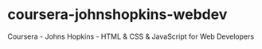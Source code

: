 # coursera-johnshopkins-webdev
Coursera - Johns Hopkins - HTML &amp; CSS &amp; JavaScript for Web Developers
